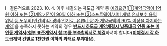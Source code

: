 l   결론적으로 2023. 10. 4. 이후 체결되는 하도급 계약 중 <u>예외요건[①계약금액이 1억원 이하 또는 ②계약기간이 90일 이하 또는 ③소프트웨어/서버 개발,유지보수 용역 위탁 등 노무비(인건비)나 경비(전기료, 유류비 등)가 계약금액의 90% 이상을 차지하는 계약]</u>을 충족하지 못하는 계약의 경우 <b><u>반드시 하도급 계약체결시 납품대금 연동 또는 미연동 계약서(첨부 표준계약서 참고)를 부속합의서로 체결</u></b>하셔야 합니다<b><u>(미체결시 각 하도급계약 건별로 1천만원 이하의 과태료 부과대상)</u></b>.